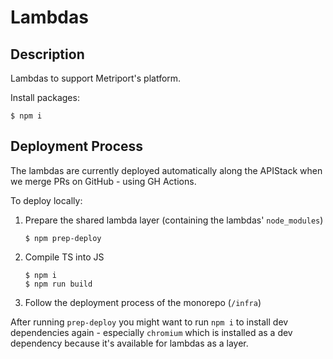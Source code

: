 # Lambdas

## Description

Lambdas to support Metriport's platform.

Install packages:

```shell
$ npm i
```

## Deployment Process

The lambdas are currently deployed automatically along the APIStack when we merge PRs on GitHub - using GH Actions.

To deploy locally:

1. Prepare the shared lambda layer (containing the lambdas' `node_modules`)
   ```shell
   $ npm prep-deploy
   ```
1. Compile TS into JS
   ```shell
   $ npm i
   $ npm run build
   ```
1. Follow the deployment process of the monorepo (`/infra`)

After running `prep-deploy` you might want to run `npm i` to install dev dependencies again - especially
`chromium` which is installed as a dev dependency because it's available for lambdas as a layer.
